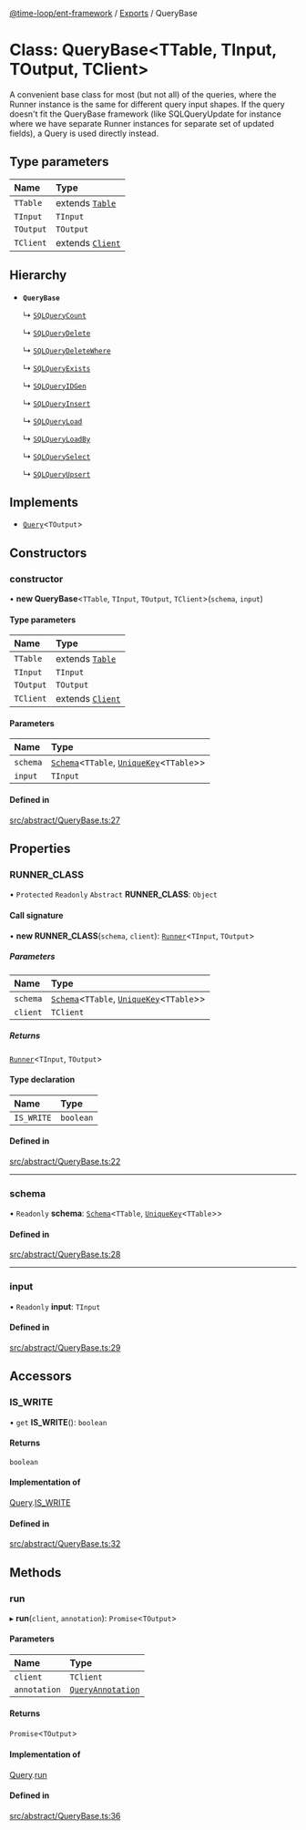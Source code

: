 [@time-loop/ent-framework](../README.md) / [Exports](../modules.md) / QueryBase

# Class: QueryBase<TTable, TInput, TOutput, TClient\>

A convenient base class for most (but not all) of the queries, where the
Runner instance is the same for different query input shapes. If the query
doesn't fit the QueryBase framework (like SQLQueryUpdate for instance where
we have separate Runner instances for separate set of updated fields), a
Query is used directly instead.

## Type parameters

| Name | Type |
| :------ | :------ |
| `TTable` | extends [`Table`](../modules.md#table) |
| `TInput` | `TInput` |
| `TOutput` | `TOutput` |
| `TClient` | extends [`Client`](Client.md) |

## Hierarchy

- **`QueryBase`**

  ↳ [`SQLQueryCount`](SQLQueryCount.md)

  ↳ [`SQLQueryDelete`](SQLQueryDelete.md)

  ↳ [`SQLQueryDeleteWhere`](SQLQueryDeleteWhere.md)

  ↳ [`SQLQueryExists`](SQLQueryExists.md)

  ↳ [`SQLQueryIDGen`](SQLQueryIDGen.md)

  ↳ [`SQLQueryInsert`](SQLQueryInsert.md)

  ↳ [`SQLQueryLoad`](SQLQueryLoad.md)

  ↳ [`SQLQueryLoadBy`](SQLQueryLoadBy.md)

  ↳ [`SQLQuerySelect`](SQLQuerySelect.md)

  ↳ [`SQLQueryUpsert`](SQLQueryUpsert.md)

## Implements

- [`Query`](../interfaces/Query.md)<`TOutput`\>

## Constructors

### constructor

• **new QueryBase**<`TTable`, `TInput`, `TOutput`, `TClient`\>(`schema`, `input`)

#### Type parameters

| Name | Type |
| :------ | :------ |
| `TTable` | extends [`Table`](../modules.md#table) |
| `TInput` | `TInput` |
| `TOutput` | `TOutput` |
| `TClient` | extends [`Client`](Client.md) |

#### Parameters

| Name | Type |
| :------ | :------ |
| `schema` | [`Schema`](Schema.md)<`TTable`, [`UniqueKey`](../modules.md#uniquekey)<`TTable`\>\> |
| `input` | `TInput` |

#### Defined in

[src/abstract/QueryBase.ts:27](https://github.com/clickup/ent-framework/blob/master/src/abstract/QueryBase.ts#L27)

## Properties

### RUNNER\_CLASS

• `Protected` `Readonly` `Abstract` **RUNNER\_CLASS**: `Object`

#### Call signature

• **new RUNNER_CLASS**(`schema`, `client`): [`Runner`](Runner.md)<`TInput`, `TOutput`\>

##### Parameters

| Name | Type |
| :------ | :------ |
| `schema` | [`Schema`](Schema.md)<`TTable`, [`UniqueKey`](../modules.md#uniquekey)<`TTable`\>\> |
| `client` | `TClient` |

##### Returns

[`Runner`](Runner.md)<`TInput`, `TOutput`\>

#### Type declaration

| Name | Type |
| :------ | :------ |
| `IS_WRITE` | `boolean` |

#### Defined in

[src/abstract/QueryBase.ts:22](https://github.com/clickup/ent-framework/blob/master/src/abstract/QueryBase.ts#L22)

___

### schema

• `Readonly` **schema**: [`Schema`](Schema.md)<`TTable`, [`UniqueKey`](../modules.md#uniquekey)<`TTable`\>\>

#### Defined in

[src/abstract/QueryBase.ts:28](https://github.com/clickup/ent-framework/blob/master/src/abstract/QueryBase.ts#L28)

___

### input

• `Readonly` **input**: `TInput`

#### Defined in

[src/abstract/QueryBase.ts:29](https://github.com/clickup/ent-framework/blob/master/src/abstract/QueryBase.ts#L29)

## Accessors

### IS\_WRITE

• `get` **IS_WRITE**(): `boolean`

#### Returns

`boolean`

#### Implementation of

[Query](../interfaces/Query.md).[IS_WRITE](../interfaces/Query.md#is_write)

#### Defined in

[src/abstract/QueryBase.ts:32](https://github.com/clickup/ent-framework/blob/master/src/abstract/QueryBase.ts#L32)

## Methods

### run

▸ **run**(`client`, `annotation`): `Promise`<`TOutput`\>

#### Parameters

| Name | Type |
| :------ | :------ |
| `client` | `TClient` |
| `annotation` | [`QueryAnnotation`](../interfaces/QueryAnnotation.md) |

#### Returns

`Promise`<`TOutput`\>

#### Implementation of

[Query](../interfaces/Query.md).[run](../interfaces/Query.md#run)

#### Defined in

[src/abstract/QueryBase.ts:36](https://github.com/clickup/ent-framework/blob/master/src/abstract/QueryBase.ts#L36)
